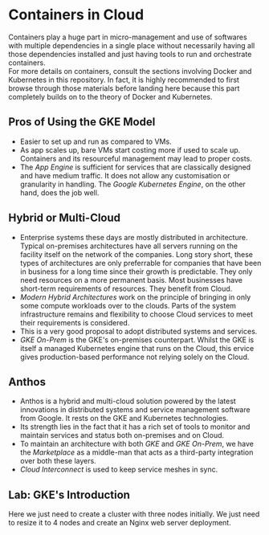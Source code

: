 # Containers in Cloud

Containers play a huge part in micro-management and use of softwares with multiple dependencies in a single place without necessarily having all those dependencies installed and just having tools to run and orchestrate containers. <br />
For more details on containers, consult the sections involving Docker and Kubernetes in this repository. In fact, it is highly recommended to first browse through those materials before landing here because this part completely builds on to the theory of Docker and Kubernetes.


## Pros of Using the GKE Model

- Easier to set up and run as compared to VMs.
- As app scales up, bare VMs start costing more if used to scale up. Containers and its resourceful management may lead to proper costs.
- The *App Engine* is sufficient for services that are classically designed and have medium traffic. It does not allow any customisation or granularity in handling. The *Google Kubernetes Engine*, on the other hand, does the job well.


## Hybrid or Multi-Cloud

- Enterprise systems these days are mostly distributed in architecture. Typical on-premises architectures have all servers running on the facility itself on the network of the companies. Long story short, these types of architectures are only preferrable for companies that have been in business for a long time since their growth is predictable. They only need resources on a more permanent basis. Most businesses have short-term requirements of resources. They benefit from Cloud.
- *Modern Hybrid Architectures* work on the principle of bringing in only some compute workloads over to the clouds. Parts of the system infrastructure remains and flexibility to choose Cloud services to meet their requirements is considered.
- This is a very good proposal to adopt distributed systems and services.
- *GKE On-Prem* is the GKE's on-premises counterpart. Whilst the GKE is itself a managed Kubernetes engine that runs on the Cloud, this ervice gives production-based performance not relying solely on the Cloud.


## Anthos

- Anthos is a hybrid and multi-cloud solution powered by the latest innovations in distributed systems and service management software from Google. It rests on the GKE and Kubernetes technologies.
- Its strength lies in the fact that it has a rich set of tools to monitor and maintain services and status both on-premises and on Cloud.
- To maintain an architecture with both *GKE* and *GKE On-Prem*, we have the *Marketplace* as a middle-man that acts as a third-party integration over both these layers.
- *Cloud Interconnect* is used to keep service meshes in sync.


## Lab: GKE's Introduction

Here we just need to create a cluster with three nodes initially. We just need to resize it to 4 nodes and create an Nginx web server deployment.